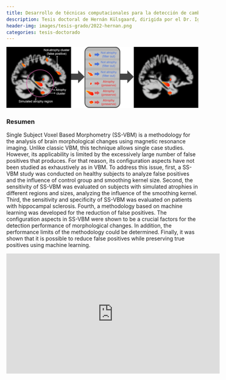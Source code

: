 ```yaml
---
title: Desarrollo de técnicas computacionales para la detección de cambios morfológicos cerebrales
description: Tesis doctoral de Hernán Külsgaard, dirigida por el Dr. Ignacio Larrabide
header-img: images/tesis-grado/2022-hernan.png
categories: tesis-doctorado
---
```




<div class="image-post-container">
    <img src="/images/tesis-grado/2022-hernan.png"/>
</div>

### Resumen

Single Subject Voxel Based Morphometry (SS-VBM) is a methodology for the analysis of brain morphological changes using magnetic resonance imaging. Unlike classic VBM, this technique allows single case studies. However, its applicability is limited by the excessively large number of false positives that produces. For that reason, its configuration aspects have not been studied as exhaustively as in VBM. To address this issue, first, a SS-VBM study was conducted on healthy subjects to analyze false positives and the influence of control group and smoothing kernel size. Second, the sensitivity of SS-VBM was evaluated on subjects with simulated atrophies in different regions and sizes, analyzing the influence of the smoothing kernel. Third, the sensitivity and specificity of SS-VBM was evaluated on patients with hippocampal sclerosis. Fourth, a methodology based on machine learning was developed for the reduction of false positives. The configuration aspects in SS-VBM were shown to be a crucial factors for the detection performance of morphological changes. In addition, the performance limits of the methodology could be determined. Finally, it was shown that it is possible to reduce false positives while preserving true positives using machine learning.

<iframe width="560" height="315" src="https://www.youtube.com/embed/ppzQ3QBLGkY" title="YouTube video player" frameborder="0" allow="accelerometer; autoplay; clipboard-write; encrypted-media; gyroscope; picture-in-picture" allowfullscreen></iframe>